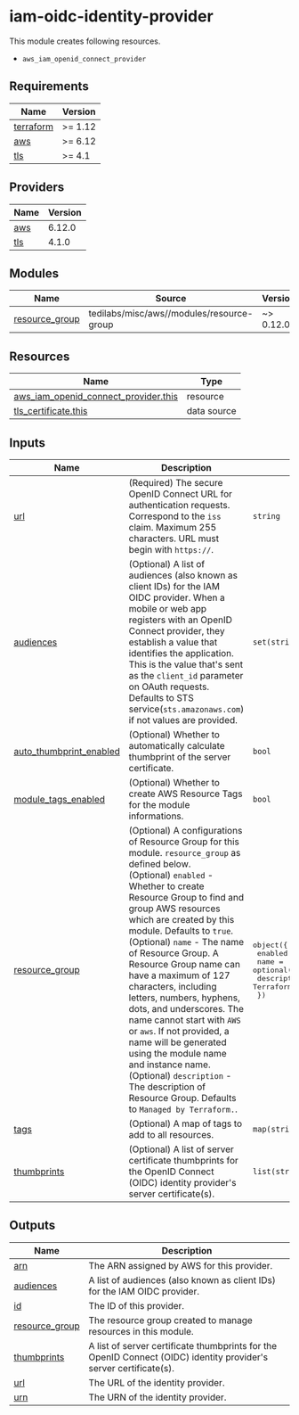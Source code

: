 # iam-oidc-identity-provider

This module creates following resources.

- `aws_iam_openid_connect_provider`


<!-- BEGIN_TF_DOCS -->
## Requirements

| Name | Version |
|------|---------|
| <a name="requirement_terraform"></a> [terraform](#requirement\_terraform) | >= 1.12 |
| <a name="requirement_aws"></a> [aws](#requirement\_aws) | >= 6.12 |
| <a name="requirement_tls"></a> [tls](#requirement\_tls) | >= 4.1 |

## Providers

| Name | Version |
|------|---------|
| <a name="provider_aws"></a> [aws](#provider\_aws) | 6.12.0 |
| <a name="provider_tls"></a> [tls](#provider\_tls) | 4.1.0 |

## Modules

| Name | Source | Version |
|------|--------|---------|
| <a name="module_resource_group"></a> [resource\_group](#module\_resource\_group) | tedilabs/misc/aws//modules/resource-group | ~> 0.12.0 |

## Resources

| Name | Type |
|------|------|
| [aws_iam_openid_connect_provider.this](https://registry.terraform.io/providers/hashicorp/aws/latest/docs/resources/iam_openid_connect_provider) | resource |
| [tls_certificate.this](https://registry.terraform.io/providers/hashicorp/tls/latest/docs/data-sources/certificate) | data source |

## Inputs

| Name | Description | Type | Default | Required |
|------|-------------|------|---------|:--------:|
| <a name="input_url"></a> [url](#input\_url) | (Required) The secure OpenID Connect URL for authentication requests. Correspond to the `iss` claim. Maximum 255 characters. URL must begin with `https://`. | `string` | n/a | yes |
| <a name="input_audiences"></a> [audiences](#input\_audiences) | (Optional) A list of audiences (also known as client IDs) for the IAM OIDC provider. When a mobile or web app registers with an OpenID Connect provider, they establish a value that identifies the application. This is the value that's sent as the `client_id` parameter on OAuth requests. Defaults to STS service(`sts.amazonaws.com`) if not values are provided. | `set(string)` | <pre>[<br/>  "sts.amazonaws.com"<br/>]</pre> | no |
| <a name="input_auto_thumbprint_enabled"></a> [auto\_thumbprint\_enabled](#input\_auto\_thumbprint\_enabled) | (Optional) Whether to automatically calculate thumbprint of the server certificate. | `bool` | `true` | no |
| <a name="input_module_tags_enabled"></a> [module\_tags\_enabled](#input\_module\_tags\_enabled) | (Optional) Whether to create AWS Resource Tags for the module informations. | `bool` | `true` | no |
| <a name="input_resource_group"></a> [resource\_group](#input\_resource\_group) | (Optional) A configurations of Resource Group for this module. `resource_group` as defined below.<br/>    (Optional) `enabled` - Whether to create Resource Group to find and group AWS resources which are created by this module. Defaults to `true`.<br/>    (Optional) `name` - The name of Resource Group. A Resource Group name can have a maximum of 127 characters, including letters, numbers, hyphens, dots, and underscores. The name cannot start with `AWS` or `aws`. If not provided, a name will be generated using the module name and instance name.<br/>    (Optional) `description` - The description of Resource Group. Defaults to `Managed by Terraform.`. | <pre>object({<br/>    enabled     = optional(bool, true)<br/>    name        = optional(string, "")<br/>    description = optional(string, "Managed by Terraform.")<br/>  })</pre> | `{}` | no |
| <a name="input_tags"></a> [tags](#input\_tags) | (Optional) A map of tags to add to all resources. | `map(string)` | `{}` | no |
| <a name="input_thumbprints"></a> [thumbprints](#input\_thumbprints) | (Optional) A list of server certificate thumbprints for the OpenID Connect (OIDC) identity provider's server certificate(s). | `list(string)` | `[]` | no |

## Outputs

| Name | Description |
|------|-------------|
| <a name="output_arn"></a> [arn](#output\_arn) | The ARN assigned by AWS for this provider. |
| <a name="output_audiences"></a> [audiences](#output\_audiences) | A list of audiences (also known as client IDs) for the IAM OIDC provider. |
| <a name="output_id"></a> [id](#output\_id) | The ID of this provider. |
| <a name="output_resource_group"></a> [resource\_group](#output\_resource\_group) | The resource group created to manage resources in this module. |
| <a name="output_thumbprints"></a> [thumbprints](#output\_thumbprints) | A list of server certificate thumbprints for the OpenID Connect (OIDC) identity provider's server certificate(s). |
| <a name="output_url"></a> [url](#output\_url) | The URL of the identity provider. |
| <a name="output_urn"></a> [urn](#output\_urn) | The URN of the identity provider. |
<!-- END_TF_DOCS -->
